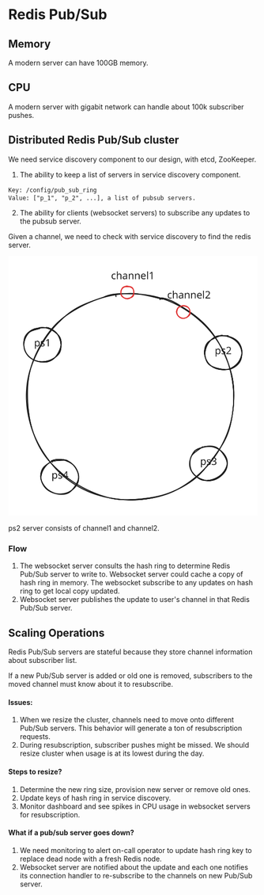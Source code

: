 # Redis Pub/Sub

## Memory

A modern server can have 100GB memory.

## CPU

A modern server with gigabit network can handle about 100k subscriber pushes.

## Distributed Redis Pub/Sub cluster

We need service discovery component to our design, with etcd, ZooKeeper.&#x20;

1. The ability to keep a list of servers in service discovery component.

```
Key: /config/pub_sub_ring
Value: ["p_1", "p_2", ...], a list of pubsub servers.
```

2. The ability for clients (websocket servers) to subscribe any updates to the pubsub server.

Given a channel, we need to check with service discovery to find the redis server.

<img src="../../.gitbook/assets/file.excalidraw (1) (1) (1) (1) (1) (1) (1) (1) (1).svg" alt="" class="gitbook-drawing">

ps2 server consists of channel1 and channel2.

### Flow

1. The websocket server consults the hash ring to determine Redis Pub/Sub server to write to. Websocket server could cache a copy of hash ring in memory. The websocket subscribe to any updates on hash ring to get local copy updated.
2. Websocket server publishes the update to user's channel in that Redis Pub/Sub server.

## Scaling Operations

Redis Pub/Sub servers are stateful because they store channel information about subscriber list.

If a new Pub/Sub server is added or old one is removed, subscribers to the moved channel must know about it to resubscribe.

#### Issues:

1. When we resize the cluster, channels need to move onto different Pub/Sub servers. This behavior will generate a ton of resubscription requests.
2. During resubscription, subscriber pushes might be missed.  We should resize cluster when usage is at its lowest during the day.

#### Steps to resize?

1. Determine the new ring size, provision new server or remove old ones.
2. Update keys of hash ring in service discovery.
3. Monitor dashboard and see spikes in CPU usage in websocket servers for resubscription.

#### What if a pub/sub server goes down?

1. We need monitoring to alert on-call operator to update hash ring key to replace dead node with a fresh Redis node.&#x20;
2. Websocket server are notified about the update and each one notifies its connection handler to re-subscribe to the channels on new Pub/Sub server.
